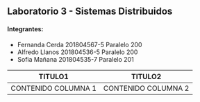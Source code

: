 ## Laboratorio 3 - Sistemas Distribuidos

#### Integrantes:

- Fernanda Cerda 201804567-5 Paralelo 200
- Alfredo Llanos 201804536-5 Paralelo 200
- Sofia Mañana 201804535-7 Paralelo 201


| TITULO1| TITULO2|
| ----- | ---- |
| CONTENIDO COLUMNA 1 | CONTENIDO COLUMNA 2 |
